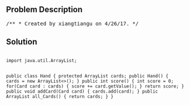 <!--
<style>
  body { font-family: Arial, sans-serif; }
  .container { max-width: 100%; margin: 0 auto; padding: 10px; }
  .comment-block { max-width: 30%; background-color: #f9f9f9; padding: 10px; border-left: 5px solid #ccc; overflow-wrap: break-word; white-space: pre-wrap; }
  .code-block { background-color: #f4f4f4; padding: 10px; border: 1px solid #ddd; overflow-wrap: break-word; white-space: pre-wrap; }
</style>
-->

<div class='container'>
<h2>Problem Description</h2>
<div class='comment-block'>
<pre>
/** * Created by xiangtiangu on 4/26/17. */</pre>
</div>

<h2>Solution</h2>
<div class='code-block'>
<pre><code class='language-java'>
import java.util.ArrayList;

public class Hand {
    protected ArrayList<Card> cards;
    public Hand() {
        cards = new ArrayList<>();
    }
    public int score() {
        int score = 0;
        for(Card card : cards) {
            score += card.getValue();
        }
        return score;
    }
    public void addCard(Card card) {
        cards.add(card);
    }
    public ArrayList<Card> all_Cards() {
        return cards;
    }
}
</code></pre>
</div>
</div>
